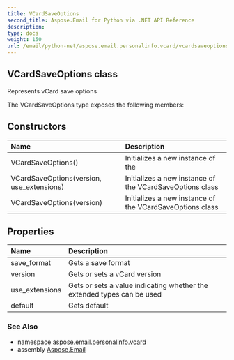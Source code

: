 ```yaml
---
title: VCardSaveOptions
second_title: Aspose.Email for Python via .NET API Reference
description: 
type: docs
weight: 150
url: /email/python-net/aspose.email.personalinfo.vcard/vcardsaveoptions/
---
```


## VCardSaveOptions class

Represents vCard save options

The VCardSaveOptions type exposes the following members:
## Constructors
| Name | Description |
| :- | :- |
|VCardSaveOptions()|Initializes a new instance of the|
|VCardSaveOptions(version, use_extensions)|Initializes a new instance of the VCardSaveOptions class|
|VCardSaveOptions(version)|Initializes a new instance of the VCardSaveOptions class|
## Properties
| Name | Description |
| :- | :- |
|save_format|Gets a save format|
|version|Gets or sets a vCard version|
|use_extensions|Gets or sets a value indicating whether the extended types can be used|
|default|Gets default|

### See Also

* namespace [aspose.email.personalinfo.vcard](/email/python-net/aspose.email.personalinfo.vcard/)
* assembly [Aspose.Email](/slides/python-net/)

